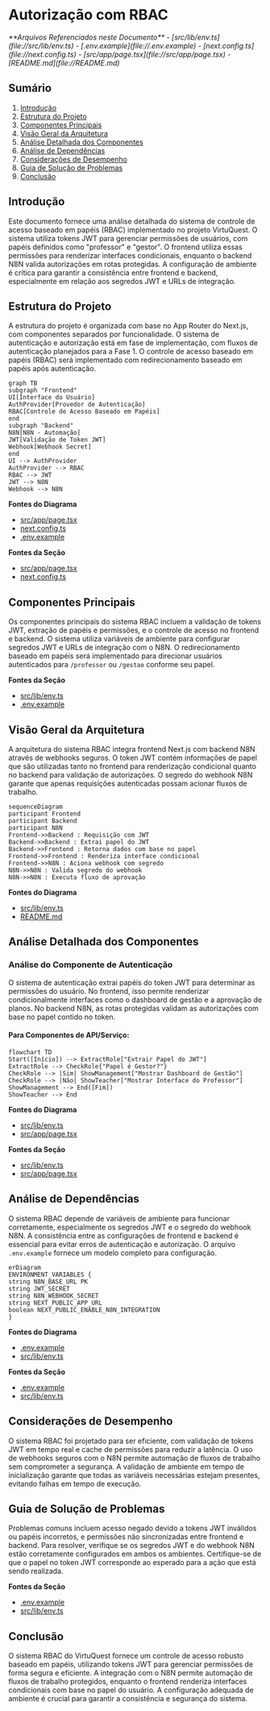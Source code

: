 # Autorização com RBAC

<cite>
**Arquivos Referenciados neste Documento**  
- [src/lib/env.ts](file://src/lib/env.ts)
- [.env.example](file://.env.example)
- [next.config.ts](file://next.config.ts)
- [src/app/page.tsx](file://src/app/page.tsx)
- [README.md](file://README.md)
</cite>

## Sumário
1. [Introdução](#introdução)
2. [Estrutura do Projeto](#estrutura-do-projeto)
3. [Componentes Principais](#componentes-principais)
4. [Visão Geral da Arquitetura](#visão-geral-da-arquitetura)
5. [Análise Detalhada dos Componentes](#análise-detalhada-dos-componentes)
6. [Análise de Dependências](#análise-de-dependências)
7. [Considerações de Desempenho](#considerações-de-desempenho)
8. [Guia de Solução de Problemas](#guia-de-solução-de-problemas)
9. [Conclusão](#conclusão)

## Introdução
Este documento fornece uma análise detalhada do sistema de controle de acesso baseado em papéis (RBAC) implementado no projeto VirtuQuest. O sistema utiliza tokens JWT para gerenciar permissões de usuários, com papéis definidos como "professor" e "gestor". O frontend utiliza essas permissões para renderizar interfaces condicionais, enquanto o backend N8N valida autorizações em rotas protegidas. A configuração de ambiente é crítica para garantir a consistência entre frontend e backend, especialmente em relação aos segredos JWT e URLs de integração.

## Estrutura do Projeto
A estrutura do projeto é organizada com base no App Router do Next.js, com componentes separados por funcionalidade. O sistema de autenticação e autorização está em fase de implementação, com fluxos de autenticação planejados para a Fase 1. O controle de acesso baseado em papéis (RBAC) será implementado com redirecionamento baseado em papéis após autenticação.

```mermaid
graph TB
subgraph "Frontend"
UI[Interface do Usuário]
AuthProvider[Provedor de Autenticação]
RBAC[Controle de Acesso Baseado em Papéis]
end
subgraph "Backend"
N8N[N8N - Automação]
JWT[Validação de Token JWT]
Webhook[Webhook Secret]
end
UI --> AuthProvider
AuthProvider --> RBAC
RBAC --> JWT
JWT --> N8N
Webhook --> N8N
```

**Fontes do Diagrama**  
- [src/app/page.tsx](file://src/app/page.tsx#L1-L84)
- [next.config.ts](file://next.config.ts#L1-L109)
- [.env.example](file://.env.example#L1-L106)

**Fontes da Seção**  
- [src/app/page.tsx](file://src/app/page.tsx#L1-L84)
- [next.config.ts](file://next.config.ts#L1-L109)

## Componentes Principais
Os componentes principais do sistema RBAC incluem a validação de tokens JWT, extração de papéis e permissões, e o controle de acesso no frontend e backend. O sistema utiliza variáveis de ambiente para configurar segredos JWT e URLs de integração com o N8N. O redirecionamento baseado em papéis será implementado para direcionar usuários autenticados para `/professor` ou `/gestao` conforme seu papel.

**Fontes da Seção**  
- [src/lib/env.ts](file://src/lib/env.ts#L1-L87)
- [.env.example](file://.env.example#L1-L106)

## Visão Geral da Arquitetura
A arquitetura do sistema RBAC integra frontend Next.js com backend N8N através de webhooks seguros. O token JWT contém informações de papel que são utilizadas tanto no frontend para renderização condicional quanto no backend para validação de autorizações. O segredo do webhook N8N garante que apenas requisições autenticadas possam acionar fluxos de trabalho.

```mermaid
sequenceDiagram
participant Frontend
participant Backend
participant N8N
Frontend->>Backend : Requisição com JWT
Backend->>Backend : Extrai papel do JWT
Backend->>Frontend : Retorna dados com base no papel
Frontend->>Frontend : Renderiza interface condicional
Frontend->>N8N : Aciona webhook com segredo
N8N->>N8N : Valida segredo do webhook
N8N->>N8N : Executa fluxo de aprovação
```

**Fontes do Diagrama**  
- [src/lib/env.ts](file://src/lib/env.ts#L1-L87)
- [README.md](file://README.md#L1-L277)

## Análise Detalhada dos Componentes
### Análise do Componente de Autenticação
O sistema de autenticação extrai papéis do token JWT para determinar as permissões do usuário. No frontend, isso permite renderizar condicionalmente interfaces como o dashboard de gestão e a aprovação de planos. No backend N8N, as rotas protegidas validam as autorizações com base no papel contido no token.

#### Para Componentes de API/Serviço:
```mermaid
flowchart TD
Start([Início]) --> ExtractRole["Extrair Papel do JWT"]
ExtractRole --> CheckRole{"Papel é Gestor?"}
CheckRole --> |Sim| ShowManagement["Mostrar Dashboard de Gestão"]
CheckRole --> |Não| ShowTeacher["Mostrar Interface do Professor"]
ShowManagement --> End([Fim])
ShowTeacher --> End
```

**Fontes do Diagrama**  
- [src/lib/env.ts](file://src/lib/env.ts#L1-L87)
- [src/app/page.tsx](file://src/app/page.tsx#L1-L84)

**Fontes da Seção**  
- [src/lib/env.ts](file://src/lib/env.ts#L1-L87)
- [src/app/page.tsx](file://src/app/page.tsx#L1-L84)

## Análise de Dependências
O sistema RBAC depende de variáveis de ambiente para funcionar corretamente, especialmente os segredos JWT e o segredo do webhook N8N. A consistência entre as configurações de frontend e backend é essencial para evitar erros de autenticação e autorização. O arquivo `.env.example` fornece um modelo completo para configuração.

```mermaid
erDiagram
ENVIRONMENT_VARIABLES {
string N8N_BASE_URL PK
string JWT_SECRET
string N8N_WEBHOOK_SECRET
string NEXT_PUBLIC_APP_URL
boolean NEXT_PUBLIC_ENABLE_N8N_INTEGRATION
}
```

**Fontes do Diagrama**  
- [.env.example](file://.env.example#L1-L106)
- [src/lib/env.ts](file://src/lib/env.ts#L1-L87)

**Fontes da Seção**  
- [.env.example](file://.env.example#L1-L106)
- [src/lib/env.ts](file://src/lib/env.ts#L1-L87)

## Considerações de Desempenho
O sistema RBAC foi projetado para ser eficiente, com validação de tokens JWT em tempo real e cache de permissões para reduzir a latência. O uso de webhooks seguros com o N8N permite automação de fluxos de trabalho sem comprometer a segurança. A validação de ambiente em tempo de inicialização garante que todas as variáveis necessárias estejam presentes, evitando falhas em tempo de execução.

## Guia de Solução de Problemas
Problemas comuns incluem acesso negado devido a tokens JWT inválidos ou papéis incorretos, e permissões não sincronizadas entre frontend e backend. Para resolver, verifique se os segredos JWT e do webhook N8N estão corretamente configurados em ambos os ambientes. Certifique-se de que o papel no token JWT corresponde ao esperado para a ação que está sendo realizada.

**Fontes da Seção**  
- [.env.example](file://.env.example#L1-L106)
- [src/lib/env.ts](file://src/lib/env.ts#L1-L87)

## Conclusão
O sistema RBAC do VirtuQuest fornece um controle de acesso robusto baseado em papéis, utilizando tokens JWT para gerenciar permissões de forma segura e eficiente. A integração com o N8N permite automação de fluxos de trabalho protegidos, enquanto o frontend renderiza interfaces condicionais com base no papel do usuário. A configuração adequada de ambiente é crucial para garantir a consistência e segurança do sistema.